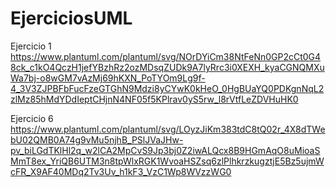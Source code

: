 # EjerciciosUML
Ejercicio 1
https://www.plantuml.com/plantuml/svg/NOrDYiCm38NtFeNn0GP2cCt0G48ck_c1kO4QczH1jefYBzhRz2ozMDsqZUDk9A7lyRrc3i0XEXH_kyaCGNQMXuWa7bj-o8wGM7vAzMj69hKXN_PoTYOm9Lg9f-4_3V3ZJPBFbFucFzeGTGhN9Mdzi8yCYwK0kHeO_0HgBUaYQ0PDKgnNqL2zlMz85hMdYDdIeptCHjnN4NF05f5KPlrav0yS5rw_l8rVtfLeZDVHuHK0

Ejercicio 6
https://www.plantuml.com/plantuml/svg/LOyzJiKm383tdC8tQ02r_4X8dTWebU02QMB0A74g9vMu5njhB_PSlJVaJHw-pv_biLGdTKlHl2q_w2lCA2MpCvS9Jp3bj0Z2iwALQcx8B9HGmAqO8uMioaSMmT8ex_YriQB6UTM3n8tpWlxRGK1WvoaHSZsq6zlPlhkrzkugztjE5Bz5ujmWcFR_X9AF40MDq2Tv3Uv_h1kF3_VzC1Wp8WVzzWG0